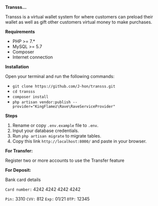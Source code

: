 <b>Transss...</b>

Transss is a virtual wallet system for where customers can preload their 
wallet as well as gift other customers virtual money to make 
purchases.

<b>Requirements</b>

- PHP >= 7.*
- MySQL >= 5.7
- Composer
- Internet connection

<b>Installation</b>

Open your terminal and run the following commands:

- `git clone https://github.com/J-hon/transss.git`
- `cd transss`
- `composer install`
- `php artisan vendor:publish --provider="KingFlamez\Rave\RaveServiceProvider"
`

<b>Steps</b>
1. Rename or copy `.env.example` file to `.env`.
2. Input your database credentials.
3. Run `php artisan migrate` to migrate tables.
4. Copy this link `http://localhost:8000/` and paste in your browser.

<b>For Transfer:</b>

Register two or more accounts to use the Transfer feature

<b>For Deposit:</b>

Bank card details 

`Card number:` 4242 4242 4242 4242 

`Pin:` 3310 `CVV:` 812 `Exp:` 01/21 `OTP:` 12345 
